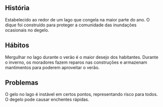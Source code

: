 ## História  
Estabelecido ao redor de um lago que congela na maior parte do ano. O dique foi construído para proteger a comunidade das inundações ocasionais no degelo.

## Hábitos  
Mergulhar no lago durante o verão é o maior desejo dos habitantes. Durante o inverno, os moradores fazem reparos nas construções e armazenam mantimentos para poderem aproveitar o verão.

## Problemas  
O gelo no lago é instável em certos pontos, representando risco para todos. O degelo pode causar enchentes rápidas.

